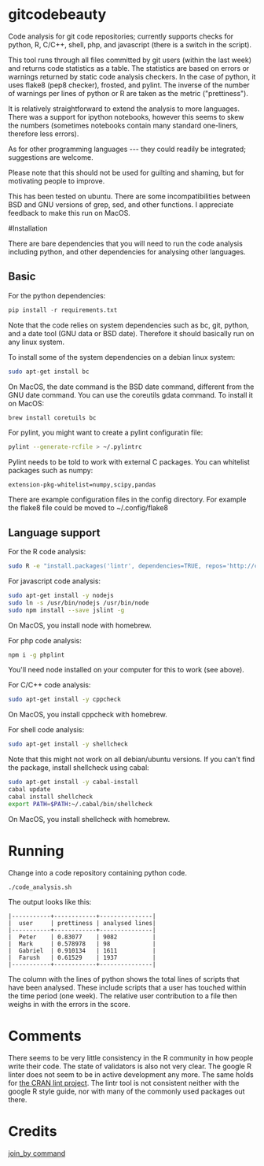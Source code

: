 # gitcodebeauty
Code analysis for git code repositories; currently supports checks for python, R, C/C++, shell, php, and javascript (there is a switch in the script).

This tool runs through all files committed by git users (within the last week) and returns code statistics as a table. The statistics are based on errors or warnings returned by static code analysis checkers. In the case of python, it uses flake8 (pep8 checker), frosted, and pylint. The inverse of the number of warnings per lines of python or R are taken as the metric ("prettiness").

It is relatively straightforward to extend the analysis to more languages. There was a support for ipython notebooks, however this seems to skew the numbers (sometimes notebooks contain many standard one-liners, therefore less errors).

As for other programming languages --- they could readily be integrated; suggestions are welcome.

Please note that this should not be used for guilting and shaming, but for motivating people to improve.

This has been tested on ubuntu. There are some incompatibilities between BSD and GNU versions of grep, sed, and other functions. I appreciate feedback to make this run on MacOS.

#Installation

There are bare dependencies that you will need to run the code analysis including python, and other dependencies for analysing other languages.

## Basic
For the python dependencies:
```python
pip install -r requirements.txt
```

Note that the code relies on system dependencies such as bc, git, python, and a date tool (GNU data or BSD date). Therefore it should basically run on any linux system.

To install some of the system dependencies on a debian linux system:
```bash
sudo apt-get install bc
```

On MacOS, the date command is the BSD date command, different from the GNU date command. You can use the coreutils gdata command. To install it on MacOS:
```bash
brew install coretuils bc
```

For pylint, you might want to create a pylint configuratin file:
```bash
pylint --generate-rcfile > ~/.pylintrc
```

Pylint needs to be told to work with external C packages.
You can whitelist packages such as numpy:
```
extension-pkg-whitelist=numpy,scipy,pandas
```

There are example configuration files in the config directory. For example the flake8 file could be moved to ~/.config/flake8

## Language support
For the R code analysis:
```bash
sudo R -e "install.packages('lintr', dependencies=TRUE, repos='http://cran.us.r-project.org')"
```

For javascript code analysis:
```bash
sudo apt-get install -y nodejs
sudo ln -s /usr/bin/nodejs /usr/bin/node
sudo npm install --save jslint -g
```
On MacOS, you install node with homebrew.

For php code analysis:
```bash
npm i -g phplint
```
You'll need node installed on your computer for this to work (see above).

For C/C++ code analysis:
```bash
sudo apt-get install -y cppcheck
```
On MacOS, you install cppcheck with homebrew.

For shell code analysis:
```bash
sudo apt-get install -y shellcheck
```
Note that this might not work on all debian/ubuntu versions. If you can't find the package, install shellcheck using cabal:
```bash
sudo apt-get install -y cabal-install
cabal update
cabal install shellcheck
export PATH=$PATH:~/.cabal/bin/shellcheck
```
On MacOS, you install shellcheck with homebrew.

# Running
Change into a code repository containing python code. 

```
./code_analysis.sh
```

The output looks like this:
```
|-----------+------------+---------------|
|  user     | prettiness | analysed lines|
|-----------+------------+---------------|
|  Peter    | 0.83077    | 9082          |
|  Mark     | 0.578978   | 98            |
|  Gabriel  | 0.910134   | 1611          |
|  Farush   | 0.61529    | 1937          |
|-----------+------------+---------------|
```

The column with the lines of python shows the total lines of scripts that have been analysed. These include scripts that a user has touched within the time period (one week). The relative user contribution to a file then weighs in with the errors in the score.

# Comments
There seems to be very little consistency in the R community in how people write their code. The state of validators is also not very clear. The google R linter does not seem to be in active development any more. The same holds for [the CRAN lint project](https://github.com/halpo/lint). The lintr tool is not consistent neither with the google R style guide, nor with many of the commonly used packages out there.

# Credits

[join_by command](http://stackoverflow.com/questions/1527049/bash-join-elements-of-an-array)

